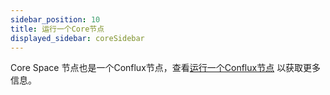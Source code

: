 ```yaml
---
sidebar_position: 10
title: 运行一个Core节点
displayed_sidebar: coreSidebar
---
```


Core Space 节点也是一个Conflux节点，查看[运行一个Conflux节点](../../general/run-a-node/Overview.md) 以获取更多信息。
